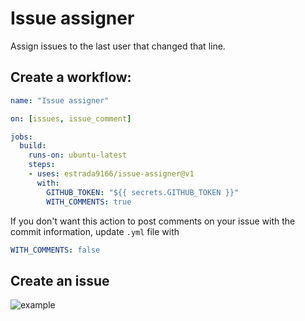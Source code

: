 # Issue assigner

Assign issues to the last user that changed that line.

## Create a workflow:
```yml
name: "Issue assigner"

on: [issues, issue_comment]

jobs:
  build:
    runs-on: ubuntu-latest
    steps:
    - uses: estrada9166/issue-assigner@v1
      with:
        GITHUB_TOKEN: "${{ secrets.GITHUB_TOKEN }}"
        WITH_COMMENTS: true
```
If you don't want this action to post comments on your issue with the commit information, update `.yml` file with
```yml
WITH_COMMENTS: false
```

## Create an issue
![example](https://raw.githubusercontent.com/estrada9166/issue-assigner/master/images/example.gif)
